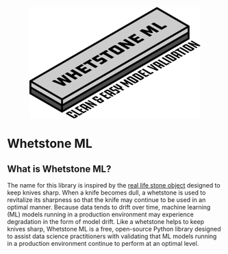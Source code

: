 <div align="center">
  <img src="docs/assets/images/whetstone-ml-logo.png" width="400"><br>
</div>



# Whetstone ML



## What is Whetstone ML?
The name for this library is inspired by the [real life stone object](https://en.wikipedia.org/wiki/Sharpening_stone) designed to keep knives sharp. When a knife becomes dull, a whetstone is used to revitalize its sharpness so that the knife may continue to be used in an optimal manner. Because data tends to drift over time, machine learning (ML) models running in a production environment may experience degradation in the form of model drift. Like a whetstone helps to keep knives sharp, Whetstone ML is a free, open-source Python library designed to assist data science practitioners with validating that ML models running in a production environment continue to perform at an optimal level.
